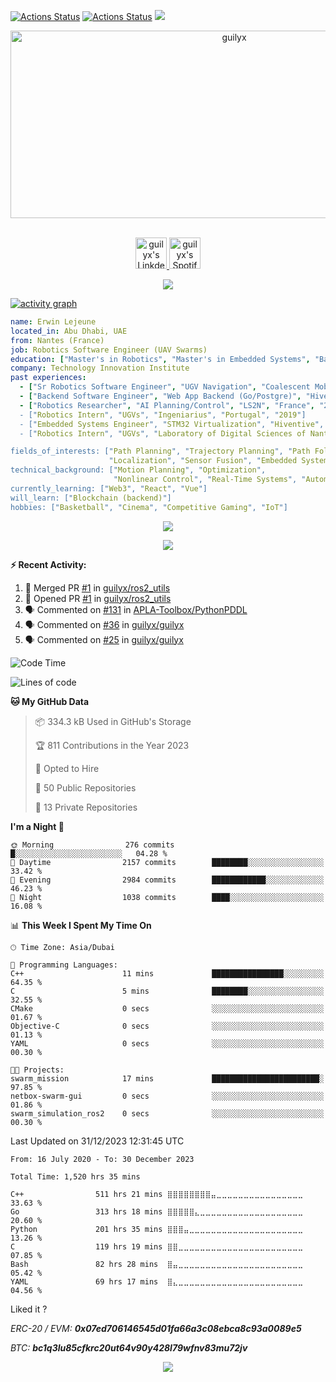 [![Actions Status](https://github.com/guilyx/guilyx/workflows/wakatime-stats/badge.svg)](https://github.com/guilyx/guilyx/actions)
[![Actions Status](https://github.com/guilyx/guilyx/workflows/update-gh-activity/badge.svg)](https://github.com/guilyx/guilyx/actions)
![](https://visitor-badge.glitch.me/badge?page_id=guilyx.guilyx)

<!-- <p align="center">
<img alt="loficity" width="600px" src="https://github.com/HyunCafe/HyunCafe/raw/main/assests/loficity.gif"</img>
</p> -->

<p align="center">
  <img src="https://socialify.git.ci/guilyx/guilyx/image?font=Source%20Code%20Pro&forks=1&issues=1&language=1&name=1&owner=1&pattern=Plus&pulls=1&stargazers=1&theme=Dark" alt="guilyx" width="700" height="300" />
</p>

<p align="center">
<br/>
<a href="https://www.linkedin.com/in/erwinlejeune-lkn">
  <img alt="guilyx's LinkdeIN" width="50px" src="https://user-images.githubusercontent.com/43545812/144035037-0f415fc7-9f96-4517-a370-ccc6e78a714b.png" />
</a>
<a href="https://open.spotify.com/user/11147618695?si=zZFn6uAGRLyoU02lsG50GA">
  <img alt="guilyx's Spotify" width="50px" src="https://user-images.githubusercontent.com/43545812/144035120-1ad5169b-91c7-4078-bef9-6a82c733f373.png" />
</a>
<br>
</p>

<p align="center">
  <img alig src="https://github-profile-trophy.vercel.app/?username=guilyx&theme=onedark&column=-1" />
</p>

[![activity graph](https://github-readme-activity-graph.vercel.app/graph?username=guilyx&theme=github-dark-dimmed&custom_title=Guilyx%20Activity%20Graph&hide_border=true)](https://github.com/ashutosh00710/github-readme-activity-graph)

```yaml
name: Erwin Lejeune
located_in: Abu Dhabi, UAE
from: Nantes (France)
job: Robotics Software Engineer (UAV Swarms)
education: ["Master's in Robotics", "Master's in Embedded Systems", "Bachelor's in Electronics"]
company: Technology Innovation Institute
past experiences: 
  - ["Sr Robotics Software Engineer", "UGV Navigation", "Coalescent Mobile Robotics", "Denmark", "2021-2022"]
  - ["Backend Software Engineer", "Web App Backend (Go/Postgre)", "Hiventive", "Fully Remote", "2020-2021"]
  - ["Robotics Researcher", "AI Planning/Control", "LS2N", "France", "2019-2021]
  - ["Robotics Intern", "UGVs", "Ingeniarius", "Portugal", "2019"]
  - ["Embedded Systems Engineer", "STM32 Virtualization", "Hiventive", "France", "2018-2019"]
  - ["Robotics Intern", "UGVs", "Laboratory of Digital Sciences of Nantes (LS2N)", "France", "2019"]

fields_of_interests: ["Path Planning", "Trajectory Planning", "Path Following", "Behaviour Planning", 
                      "Localization", "Sensor Fusion", "Embedded Systems"]
technical_background: ["Motion Planning", "Optimization", 
                       "Nonlinear Control", "Real-Time Systems", "Automated Planning"]
currently_learning: ["Web3", "React", "Vue"]
will_learn: ["Blockchain (backend)"]
hobbies: ["Basketball", "Cinema", "Competitive Gaming", "IoT"]
```

<p align="center">
  <img src="https://spotify-github-profile.vercel.app/api/view?uid=11147618695&cover_image=true&theme=novatorem&show_offline=true&background_color=121212&interchange=false&bar_color=53b14f&bar_color_cover=false">
</p>

<p align="center">
  <img src="https://spotify-recently-played-readme.vercel.app/api?user=11147618695&count=5">
</p>


**:zap: Recent Activity:**

<!--START_SECTION:activity-->
1. 🎉 Merged PR [#1](https://github.com/guilyx/ros2_utils/pull/1) in [guilyx/ros2_utils](https://github.com/guilyx/ros2_utils)
2. 💪 Opened PR [#1](https://github.com/guilyx/ros2_utils/pull/1) in [guilyx/ros2_utils](https://github.com/guilyx/ros2_utils)
3. 🗣 Commented on [#131](https://github.com/APLA-Toolbox/PythonPDDL/issues/131#issuecomment-1842782562) in [APLA-Toolbox/PythonPDDL](https://github.com/APLA-Toolbox/PythonPDDL)
4. 🗣 Commented on [#36](https://github.com/guilyx/guilyx/issues/36#issuecomment-1829219514) in [guilyx/guilyx](https://github.com/guilyx/guilyx)
5. 🗣 Commented on [#25](https://github.com/guilyx/guilyx/issues/25#issuecomment-1829210546) in [guilyx/guilyx](https://github.com/guilyx/guilyx)
<!--END_SECTION:activity-->

<!--START_SECTION:waka-->
![Code Time](http://img.shields.io/badge/Code%20Time-1%2C520%20hrs%2017%20mins-blue)

![Lines of code](https://img.shields.io/badge/From%20Hello%20World%20I%27ve%20Written-74.3%20million%20lines%20of%20code-blue)

**🐱 My GitHub Data** 

> 📦 334.3 kB Used in GitHub's Storage 
 > 
> 🏆 811 Contributions in the Year 2023
 > 
> 💼 Opted to Hire
 > 
> 📜 50 Public Repositories 
 > 
> 🔑 13 Private Repositories 
 > 
**I'm a Night 🦉** 

```text
🌞 Morning                276 commits         █░░░░░░░░░░░░░░░░░░░░░░░░   04.28 % 
🌆 Daytime                2157 commits        ████████░░░░░░░░░░░░░░░░░   33.42 % 
🌃 Evening                2984 commits        ████████████░░░░░░░░░░░░░   46.23 % 
🌙 Night                  1038 commits        ████░░░░░░░░░░░░░░░░░░░░░   16.08 % 
```


📊 **This Week I Spent My Time On** 

```text
🕑︎ Time Zone: Asia/Dubai

💬 Programming Languages: 
C++                      11 mins             ████████████████░░░░░░░░░   64.35 % 
C                        5 mins              ████████░░░░░░░░░░░░░░░░░   32.55 % 
CMake                    0 secs              ░░░░░░░░░░░░░░░░░░░░░░░░░   01.67 % 
Objective-C              0 secs              ░░░░░░░░░░░░░░░░░░░░░░░░░   01.13 % 
YAML                     0 secs              ░░░░░░░░░░░░░░░░░░░░░░░░░   00.30 % 

🐱‍💻 Projects: 
swarm_mission            17 mins             ████████████████████████░   97.85 % 
netbox-swarm-gui         0 secs              ░░░░░░░░░░░░░░░░░░░░░░░░░   01.86 % 
swarm_simulation_ros2    0 secs              ░░░░░░░░░░░░░░░░░░░░░░░░░   00.30 % 
```


 Last Updated on 31/12/2023 12:31:45 UTC
<!--END_SECTION:waka-->

<!--START_SECTION:waka-simple-->

```text
From: 16 July 2020 - To: 30 December 2023

Total Time: 1,520 hrs 35 mins

C++                511 hrs 21 mins ⣿⣿⣿⣿⣿⣿⣿⣿⣤⣀⣀⣀⣀⣀⣀⣀⣀⣀⣀⣀⣀⣀⣀⣀⣀   33.63 %
Go                 313 hrs 18 mins ⣿⣿⣿⣿⣿⣄⣀⣀⣀⣀⣀⣀⣀⣀⣀⣀⣀⣀⣀⣀⣀⣀⣀⣀⣀   20.60 %
Python             201 hrs 35 mins ⣿⣿⣿⣤⣀⣀⣀⣀⣀⣀⣀⣀⣀⣀⣀⣀⣀⣀⣀⣀⣀⣀⣀⣀⣀   13.26 %
C                  119 hrs 19 mins ⣿⣿⣀⣀⣀⣀⣀⣀⣀⣀⣀⣀⣀⣀⣀⣀⣀⣀⣀⣀⣀⣀⣀⣀⣀   07.85 %
Bash               82 hrs 28 mins  ⣿⣤⣀⣀⣀⣀⣀⣀⣀⣀⣀⣀⣀⣀⣀⣀⣀⣀⣀⣀⣀⣀⣀⣀⣀   05.42 %
YAML               69 hrs 17 mins  ⣿⣄⣀⣀⣀⣀⣀⣀⣀⣀⣀⣀⣀⣀⣀⣀⣀⣀⣀⣀⣀⣀⣀⣀⣀   04.56 %
```

<!--END_SECTION:waka-simple-->

Liked it ?

*ERC-20 / EVM: **0x07ed706146545d01fa66a3c08ebca8c93a0089e5***

*BTC: **bc1q3lu85cfkrc20ut64v90y428l79wfnv83mu72jv***

<p align="center">
  <img src="https://capsule-render.vercel.app/api?type=waving&color=gradient&height=60&section=footer"/>
</p>
